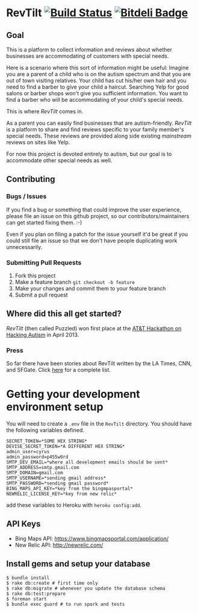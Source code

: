 # RevTilt [![Build Status](https://travis-ci.org/cyrusstoller/RevTilt.png)](https://travis-ci.org/cyrusstoller/RevTilt) [![Bitdeli Badge](https://d2weczhvl823v0.cloudfront.net/cyrusstoller/revtilt/trend.png)](https://bitdeli.com/free "Bitdeli Badge")

## Goal

This is a platform to collect information and reviews about whether businesses are accommodating of customers with special needs.

Here is a scenario where this sort of information might be useful:
Imagine you are a parent of a child who is on the autism spectrum and that you are out of town visiting relatives.
Your child has cut his/her own hair and you need to find a barber to give your child a haircut. 
Searching Yelp for good salons or barber shops won't give you sufficient information.
You want to find a barber who will be accommodating of your child's special needs.

This is where *RevTilt* comes in.

As a parent you can easily find businesses that are autism-friendly. 
*RevTilt* is a platform to share and find reviews specific to your family member's special needs. 
These reviews are provided along side existing _mainstream_ reviews on sites like Yelp.

For now this project is devoted entirely to autism, but our goal is to accommodate other special needs as well.

## Contributing

### Bugs / Issues

If you find a bug or something that could improve the user experience, please file an issue on this github project,
so our contributors/maintainers can get started fixing them. :-)

Even if you plan on filing a patch for the issue yourself it'd be great if you could still file an issue so that we
don't have people duplicating work unnecessarily.

### Submitting Pull Requests

1. Fork this project
2. Make a feature branch `git checkout -b feature`
3. Make your changes and commit them to your feature branch
4. Submit a pull request

## Where did this all get started?

*RevTilt* (then called Puzzled) won first place at the [AT&T Hackathon on Hacking Autism](https://mobileappassf-eorg.eventbrite.com/) in April 2013.

### Press

So far there have been stories about RevTilt written by the LA Times, CNN, and SFGate. 
Click [here](http://www.revtilt.com/press) for a complete list.

# Getting your development environment setup

You will need to create a `.env` file in the `RevTilt` directory. You should have the following variables defined.
```
SECRET_TOKEN=*SOME HEX STRING*
DEVISE_SECRET_TOKEN=*A DIFFERENT HEX STRING*
admin_user=cyrus
admin_password=p455w0rd
SMTP_DEV_EMAIL=*where all development emails should be sent*
SMTP_ADDRESS=smtp.gmail.com
SMTP_DOMAIN=gmail.com
SMTP_USERNAME=*sending gmail address*
SMTP_PASSWORD=*sending gmail password*
BING_MAPS_API_KEY=*key from the bingmpasportal*
NEWRELIC_LICENSE_KEY=*key from new relic*
```

add these variables to Heroku with `heroku config:add`.

## API Keys

- Bing Maps API: https://www.bingmapsportal.com/application/
- New Relic API: http://newrelic.com/

## Install gems and setup your database

```
$ bundle install
$ rake db:create # first time only
$ rake db:migrate # whenever you update the database schema
$ rake db:test:prepare
$ foreman start
$ bundle exec guard # to run spork and tests
```
